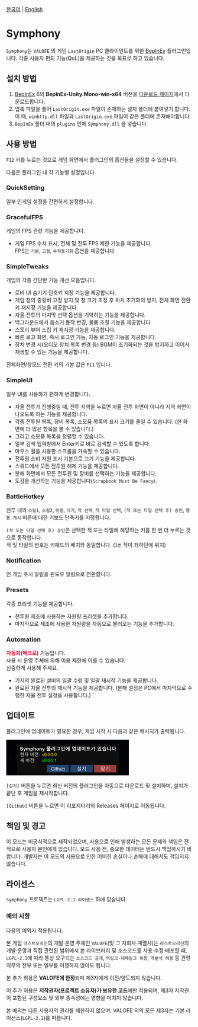 [한국어](README.ko.md) | [English](README.md)

# Symphony
`Symphony`는 `VALOFE` 의 게임 `LastOrigin` PC 클라이언트를 위한 [BepInEx](https://github.com/BepInEx/BepInEx) 플러그인입니다.
각종 사용자 편의 기능(QoL)을 제공하는 것을 목표로 하고 있습니다.

## 설치 방법
1. [BepInEx](https://github.com/BepInEx/BepInEx) 6의 **BepInEx-Unity.Mono-win-x64** 버전을  [다운로드 페이지](https://github.com/BepInEx/BepInEx/releases/tag/v6.0.0-pre.2)에서 다운로드합니다.
2. 압축 파일을 풀어 `LastOrigin.exe` 파일이 존재하는 설치 폴더에 붙여넣기 합니다.\
이 때, `winhttp.dll` 파일과 `LastOrigin.exe` 파일이 같은 폴더에 존재해야합니다.
3. `BepInEx` 폴더 내의 `plugins` 안에 `Symphony.dll` 을 넣습니다.

## 사용 방법
`F12` 키를 누르는 것으로 게임 화면에서 플러그인의 옵션들을 설정할 수 있습니다.

다음은 플러그인 내 각 기능별 설명입니다.

### QuickSetting
일부 인게임 설정을 간편하게 설정합니다.

### GracefulFPS
게임의 FPS 관련 기능을 제공합니다.

- 게임 FPS 수치 표시, 전체 및 전투 FPS 제한 기능을 제공합니다.\
  FPS는 `기본`, `고정`, `수직동기화` 옵션을 제공합니다.

### SimpleTweaks
게임의 각종 간단한 기능 개선 모음입니다.

- 로비 UI 숨기기 단축키 지정 기능을 제공합니다.
- 게임 창의 종횡비 고정 방지 및 창 크기 조정 후 위치 초기화의 방지, 전체 화면 전환 키 재지정 기능을 제공합니다.
- 자율 전투의 마지막 선택 옵션을 기억하는 기능을 제공합니다.
- 백그라운드에서 음소거 동작 변경, 볼륨 조절 기능을 제공합니다.
- 스토리 뷰어 스킵 키 재지정 기능을 제공합니다.
- 빠른 로고 화면, 즉시 로그인 가능, 자동 로그인 기능을 제공합니다.
- 장치 변경 시(오디오 장치 목록 변경 등) BGM이 초기화되는 것을 방지하고 이어서 재생할 수 있는 기능을 제공합니다.

전체화면/창모드 전환 키의 기본 값은 `F11` 입니다.

### SimpleUI
일부 UI를 사용하기 편하게 변경합니다.

- 자율 전투가 진행중일 때, 전투 지역을 누르면 자율 전투 화면이 아니라 지역 화면이 나오도록 하는 기능을 제공합니다.
- 각종 전투원 목록, 장비 목록, 소모품 목록의 표시 크기를 줄일 수 있습니다. (한 화면에 더 많은 항목을 볼 수 있습니다.)
- 그리고 소모품 목록을 정렬할 수 있습니다.
- 일부 검색 입력창에서 Enter키로 바로 검색할 수 있도록 합니다.
- 마우스 휠을 사용한 스크롤을 가속할 수 있습니다.
- 전투원 소비 자원 표시 기본으로 끄기 기능을 제공합니다.
- 스쿼드에서 모든 전투원 해제 기능을 제공합니다.
- 분해 화면에서 모든 전투원 및 장비를 선택하는 기능을 제공합니다.
- 도감을 개선하는 기능을 제공합니다(`Scrapbook Must Be Fancy`).

### BattleHotkey
전투 내의 `스킬1`, `스킬2`, `이동`, `대기`, `적 선택`, `적 타일 선택`, `(적 또는 타일 선택 후) 승인`, `행동 개시` 버튼에 대한 키보드 단축키를 지정합니다.

`(적 또는 타일 선택 후) 승인`은 선택한 적 또는 타일에 해당하는 키를 한 번 더 누르는 것으로 동작합니다.\
적 및 타일의 번호는 키패드의 배치와 동일합니다. (`1번` 적이 좌하단에 위치)

### Notification
인 게임 푸시 알림을 윈도우 알림으로 전환합니다.

### Presets
각종 프리셋 기능을 제공합니다.

- 전투원 제조에 사용하는 자원량 프리셋을 추가합니다.
- 마지막으로 제조에 사용한 자원량을 자동으로 불러오는 기능을 추가합니다.

### Automation
<span style="color:crimson">__자동화(매크로)__</span> 기능입니다.\
사용 시 운영 주체에 의해 이용 제한에 이를 수 있습니다.\
신중하게 사용해 주세요.

- 기지의 완료된 설비의 일괄 수령 및 일괄 재시작 기능을 제공합니다.
- 완료된 자율 전투의 재시작 기능을 제공합니다. (분해 설정은 PC에서 마지막으로 수행한 자율 전투 설정을 사용합니다.)


## 업데이트
플러그인에 업데이트가 필요한 경우, 게임 시작 시 다음과 같은 메시지가 출력됩니다.

![Update Screen](doc/update.png)

`[설치]` 버튼을 누르면 최신 버전의 플러그인을 자동으로 다운로드 및 설치하며, 설치가 끝난 후 게임을 재시작합니다.

`[Github]` 버튼을 누르면 이 리포지터리의 Releases 페이지로 이동됩니다.

## 책임 및 경고
이 모드는 비공식적으로 제작되었으며, 사용으로 인해 발생하는 모든 문제와 책임은 전적으로 사용자 본인에게 있습니다. 모드 사용 전, 중요한 데이터는 반드시 백업하시기 바랍니다. 개발자는 이 모드의 사용으로 인한 어떠한 손실이나 손해에 대해서도 책임지지 않습니다.

## 라이센스
`Symphony` 프로젝트는 `LGPL-2.1 라이센스` 하에 있습니다.

### 예외 사항
다음의 예외가 적용됩니다.

본 게임 `라스트오리진`의 개발·운영 주체인 `VALOFE`(및 그 자회사·계열사)는 `라스트오리진`의 개발·운영과 직접 관련된 범위에서 본 라이브러리 및 소스코드를 사용·수정·배포할 때, `LGPL-2.1`에 따라 통상 요구되는 `소스코드 공개`, `역링크·대체링크 허용`, `역분석 허용` 등 관련 의무의 전부 또는 일부를 이행하지 않아도 됩니다.

본 추가 허용은 **VALOFE에 한정**되며 제3자에게 이전/양도되지 않습니다.

이 추가 허용은 **저작권자(프로젝트 소유자)가 보유한 코드**에만 적용되며, 제3자 저작권이 포함된 구성요소 및 외부 종속성에는 영향을 미치지 않습니다.

본 예외는 다른 사용자의 권리를 제한하지 않으며, VALOFE 외의 모든 제3자는 기본 라이선스(`LGPL-2.1`)를 따릅니다.
